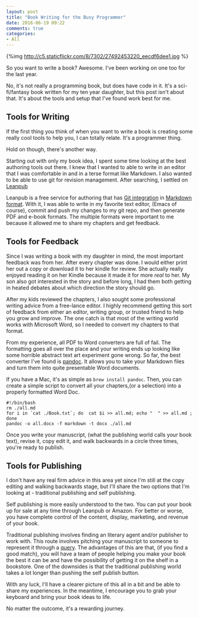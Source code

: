 ```yaml
---
layout: post
title: "Book Writing for the Busy Programmer"
date: 2016-06-19 09:22
comments: true
categories:
- All
---
```


{%img http://c5.staticflickr.com/8/7302/27492453220_eecdf6dee1.jpg %}

So you want to write a book?  Awesome.  I've been working on one too for the last year.

No, it's not really a programming book, but does have code in it.  It's a sci-fi/fantasy book written for my ten year daughter, but this post isn't about that.  It's about the tools and setup that I've found work best for me.

## Tools for Writing

If the first thing you think of when you want to write a book is creating some really cool tools to help you, I can totally relate.  It's a programmer thing.

Hold on though, there's another way.

Starting out with only my book idea, I spent some time looking at the best authoring tools out there.  I knew that I wanted to able to write in an editor that I was comfortable in and in a terse format like Markdown.  I also wanted to be able to use git for revision management.  After searching, I settled on [Leanpub](https://leanpub.com/)


Leanpub is a free service for authoring that has [Git integration](https://leanpub.com/help/getting_started_sync_github) in [Markdown format](https://leanpub.com/help).  With it, I was able to write in my favorite text editor, (Emacs of course), commit and push my changes to my git repo, and then generate PDF and e-book formats.  The multiple formats were important to me because it allowed me to share my chapters and get feedback.

## Tools for Feedback

Since I was writing a book with my daughter in mind, the most important feedback was from her.  After every chapter was done.  I would either print her out a copy or download it to her kindle for review.  She actually really enjoyed reading it on her Kindle because it made it for more _real_ to her.  My son also got interested in the story and before long, I had them both getting in heated debates about which direction the story should go.

After my kids reviewed the chapters, I also sought some professional writing advice from a free-lance editor.  I highly recommend getting this sort of feedback from either an editor, writing group, or trusted friend to help you grow and improve. The one catch is that most of the writing world works with Microsoft Word, so I needed to convert my chapters to that format.

From my experience, all PDF to Word converters are full of fail.  The formatting goes all over the place and your writing ends up looking like some horrible abstract text art experiment gone wrong.  So far, the best converter I've found is [pandoc](http://pandoc.org/).  It allows you to take your Markdown files and turn them into quite presentable Word documents.

If you have a Mac, it's as simple as `brew install pandoc`.  Then, you can create a simple script to convert all your chapters,(or a selection) into a properly formatted Word Doc.

```
#!/bin/bash
rm ./all.md
for i in `cat ./Book.txt`; do  cat $i >> all.md; echo "  " >> all.md ; done
pandoc -o all.docx -f markdown -t docx ./all.md
```

Once you write your manuscript, (what the publishing world calls your book text), revise it, copy edit it, and walk backwards in a circle three times, you're ready to publish.

## Tools for Publishing

I don't have any real firm advice in this area yet since I'm still at the copy editing and walking backwards stage, but I'll share the two options that I'm looking at - traditional publishing and self publishing.

Self publishing is more easily understood to the two.  You can put your book up for sale at any time through Leanpub or Amazon.  For better or worse, you have complete control of the content, display, marketing, and revenue of your book.

Traditional publishing involves finding an literary agent and/or publisher to work with.  This route involves pitching your manuscript to someone to represent it through a [query](http://nybookeditors.com/2015/12/how-to-write-a-darn-good-query-letter/).  The advantages of this are that, (if you find a good match), you will have a team of people helping you make your book the best it can be and have the possibility of getting it on the shelf in a bookstore.  One of the downsides is that the traditional publishing world takes a lot longer than pushing the self publish button.


With any luck, I'll have a clearer picture of this all in a bit and be able to share my experiences.  In the meantime, I encourage you to grab your keyboard and bring your book ideas to life.

No matter the outcome, it's a rewarding journey.







